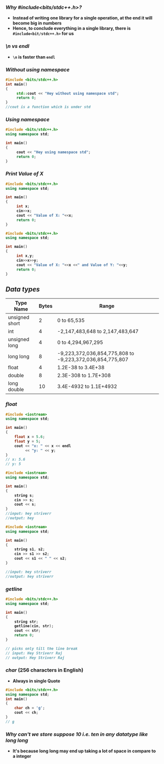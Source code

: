 <b>


### _Why #include<bits/stdc++.h>?_
- Instead of writing one library for a single operation, at the end it will become big in numbers
- Hence, to conclude everything in a single library, there is `#include<bit/stdc++.h>` for us

### _\n vs endl_
- `\n` is faster than `endl`


### _Without using namespace_

```cpp
#include <bits/stdc++.h>
int main()
{
     std::cout << "Hey without using namespace std";
     return 0;
}
//cout is a function which is under std

```

###  _Using namespace_

```cpp
#include <bits/stdc++.h>
using namespace std;

int main()
{
     cout << "Hey using namespace std";
     return 0;
}
```

### _Print Value of X_

```cpp
#include <bits/stdc++.h>
using namespace std;

int main()
{
     int x;
     cin>>x;
     cout << "Value of X: "<<x;
     return 0;
}
```
```cpp
#include <bits/stdc++.h>
using namespace std;

int main()
{
     int x,y;
     cin>>x>>y;
     cout << "Value of X: "<<x <<" and Value of Y: "<<y;
     return 0;
}
```

## _Data types_
| Type Name | Bytes | Range |
| --- | --- | --- |
| unsigned short | 2 | 0 to 65,535 |
| int | 4 | -2,147,483,648 to 2,147,483,647 |
| unsigned long | 4 | 0 to 4,294,967,295 |
| long long | 8 | -9,223,372,036,854,775,808 to -9,223,372,036,854,775,807 |
| float | 4 | 1.2E-38 to 3.4E+38 |
| double | 8 | 2.3E-308 to 1.7E+308 |
| long double | 10 | 3.4E-4932 to 1.1E+4932 |

### _float_

```cpp
#include <iostream>
using namespace std;

int main()
{
    float x = 5.6;
    float y = 5;
    cout << "x: " << x << endl
         << "y: " << y;
}
// x: 5.6
// y: 5
```

```cpp
#include <iostream>
using namespace std;

int main()
{
    string s;
    cin >> s;
    cout << s;
}
//input: hey striverr
//output: hey
```

```cpp
#include <iostream>
using namespace std;

int main()
{
    string s1, s2;
    cin >> s1 >> s2;
    cout << s1 << " " << s2;
}

//input: hey striverr
//output: hey striverr
```
### _getline_

```cpp
#include <bits/stdc++.h>
using namespace std;

int main()
{
    string str;
    getline(cin, str);
    cout << str;
    return 0;
}

// picks only till the line break
// input: Hey Striverr Raj
// output: Hey Striverr Raj
```

### _char_ (256 characters in English)
- Always in single Quote

```cpp
#include <bits/stdc++.h>
using namespace std;
int main()
{
    char ch = 'g';
    cout << ch;
}
// g
```

### _Why can't we store suppose 10 i.e. ten in any datatype like long long_

- It's because long long may end up taking a lot of space in compare to a integer



</b>
